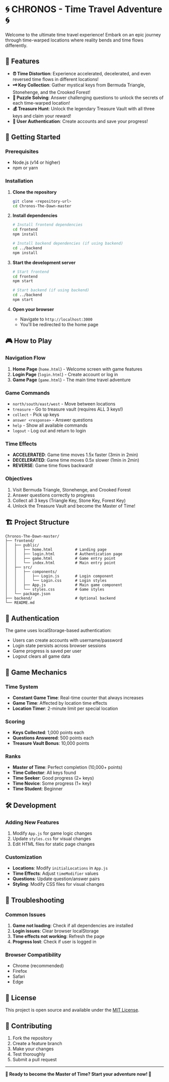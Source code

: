 # 🌀 CHRONOS - Time Travel Adventure 🌀

Welcome to the ultimate time travel experience! Embark on an epic journey through time-warped locations where reality bends and time flows differently.

## 🌟 Features

- **⏰ Time Distortion**: Experience accelerated, decelerated, and even reversed time flows in different locations!
- **🗝 Key Collection**: Gather mystical keys from Bermuda Triangle, Stonehenge, and the Crooked Forest!
- **🧩 Puzzle Solving**: Answer challenging questions to unlock the secrets of each time-warped location!
- **💰 Treasure Hunt**: Unlock the legendary Treasure Vault with all three keys and claim your reward!
- **👤 User Authentication**: Create accounts and save your progress!

## 🚀 Getting Started

### Prerequisites
- Node.js (v14 or higher)
- npm or yarn

### Installation

1. **Clone the repository**
   ```bash
   git clone <repository-url>
   cd Chronos-The-Dawn-master
   ```

2. **Install dependencies**
   ```bash
   # Install frontend dependencies
   cd frontend
   npm install
   
   # Install backend dependencies (if using backend)
   cd ../backend
   npm install
   ```

3. **Start the development server**
   ```bash
   # Start frontend
   cd frontend
   npm start
   
   # Start backend (if using backend)
   cd ../backend
   npm start
   ```

4. **Open your browser**
   - Navigate to `http://localhost:3000`
   - You'll be redirected to the home page

## 🎮 How to Play

### Navigation Flow
1. **Home Page** (`home.html`) - Welcome screen with game features
2. **Login Page** (`login.html`) - Create account or log in
3. **Game Page** (`game.html`) - The main time travel adventure

### Game Commands
- `north/south/east/west` - Move between locations
- `treasure` - Go to treasure vault (requires ALL 3 keys!)
- `collect` - Pick up keys
- `answer <response>` - Answer questions
- `help` - Show all available commands
- `logout` - Log out and return to login

### Time Effects
- **ACCELERATED**: Game time moves 1.5x faster (3min in 2min)
- **DECELERATED**: Game time moves 0.5x slower (1min in 2min)
- **REVERSE**: Game time flows backward!

### Objectives
1. Visit Bermuda Triangle, Stonehenge, and Crooked Forest
2. Answer questions correctly to progress
3. Collect all 3 keys (Triangle Key, Stone Key, Forest Key)
4. Unlock the Treasure Vault and become the Master of Time!

## 🏗️ Project Structure

```
Chronos-The-Dawn-master/
├── frontend/
│   ├── public/
│   │   ├── home.html          # Landing page
│   │   ├── login.html         # Authentication page
│   │   ├── game.html          # Game entry point
│   │   └── index.html         # Main entry point
│   ├── src/
│   │   ├── components/
│   │   │   ├── Login.js       # Login component
│   │   │   └── Login.css      # Login styles
│   │   ├── App.js             # Main game component
│   │   └── styles.css         # Game styles
│   └── package.json
├── backend/                   # Optional backend
└── README.md
```

## 🔐 Authentication

The game uses localStorage-based authentication:
- Users can create accounts with username/password
- Login state persists across browser sessions
- Game progress is saved per user
- Logout clears all game data

## 🎯 Game Mechanics

### Time System
- **Constant Game Time**: Real-time counter that always increases
- **Game Time**: Affected by location time effects
- **Location Timer**: 2-minute limit per special location

### Scoring
- **Keys Collected**: 1,000 points each
- **Questions Answered**: 500 points each
- **Treasure Vault Bonus**: 10,000 points

### Ranks
- **Master of Time**: Perfect completion (10,000+ points)
- **Time Collector**: All keys found
- **Time Seeker**: Good progress (2+ keys)
- **Time Novice**: Some progress (1+ key)
- **Time Student**: Beginner

## 🛠️ Development

### Adding New Features
1. Modify `App.js` for game logic changes
2. Update `styles.css` for visual changes
3. Edit HTML files for static page changes

### Customization
- **Locations**: Modify `initialLocations` in `App.js`
- **Time Effects**: Adjust `timeModifier` values
- **Questions**: Update question/answer pairs
- **Styling**: Modify CSS files for visual changes

## 🐛 Troubleshooting

### Common Issues
1. **Game not loading**: Check if all dependencies are installed
2. **Login issues**: Clear browser localStorage
3. **Time effects not working**: Refresh the page
4. **Progress lost**: Check if user is logged in

### Browser Compatibility
- Chrome (recommended)
- Firefox
- Safari
- Edge

## 📝 License

This project is open source and available under the [MIT License](LICENSE).

## 🤝 Contributing

1. Fork the repository
2. Create a feature branch
3. Make your changes
4. Test thoroughly
5. Submit a pull request

---

**🌟 Ready to become the Master of Time? Start your adventure now! 🌟** 